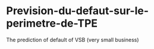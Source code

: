 # Prevision-du-defaut-sur-le-perimetre-de-TPE
The prediction of default of VSB (very small business)
